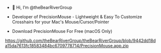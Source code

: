 - 👋 Hi, I’m @theBearRiverGroup


- Developer of PrecisionMouse - Lightweight & Easy To Customize Crosshairs for your Mac's Mouse/Cursor/Pointer





- Download PrecisionMouse For Free (macOS Only)


  
https://github.com/theBearRiverGroup/theBearRiverGroup/blob/9442dd18da15da7613fc18583484bc6709778714/PrecisionMouse.app.zip



<!---
- 👀 I’m interested in ...
- 🌱 I’m currently learning ...
- 💞️ I’m looking to collaborate on ...
- 📫 How to reach me ...
- 😄 Pronouns: ...
- ⚡ Fun fact: ...
--->



<!---
theBearRiverGroup/theBearRiverGroup is a ✨ special ✨ repository because its `README.md` (this file) appears on your GitHub profile.
You can click the Preview link to take a look at your changes.
--->
